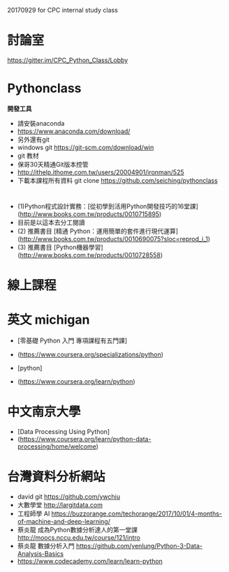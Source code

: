 ﻿20170929 for CPC internal study class

# 討論室
https://gitter.im/CPC_Python_Class/Lobby


# Pythonclass
<pre><b>開發工具</b></pre>
- 請安裝anaconda
- https://www.anaconda.com/download/
- 另外還有git 
- windows git https://git-scm.com/download/win
- git 教材
- 保哥30天精通Git版本控管
- http://ithelp.ithome.com.tw/users/20004901/ironman/525
- 下載本課程所有資料 git clone https://github.com/seiching/pythonclass

#
- (1)Python程式設計實務：[從初學到活用Python開發技巧的16堂課] (http://www.books.com.tw/products/0010715895)
- 目前是以這本去分工閱讀
- (2) 推薦書目 [精通 Python：運用簡單的套件進行現代運算]
(http://www.books.com.tw/products/0010690075?sloc=reprod_i_1)
- (3) 推薦書目 [Python機器學習]
(http://www.books.com.tw/products/0010728558)

# 線上課程
# 英文 michigan
- [零基礎 Python 入門 專項課程有五門課]

- (https://www.coursera.org/specializations/python)
- [python]
- (https://www.coursera.org/learn/python)


# 中文南京大學
- [Data Processing Using Python]
- (https://www.coursera.org/learn/python-data-processing/home/welcome)
# 台灣資料分析網站
- david git https://github.com/ywchiu
- 大數學堂 http://largitdata.com
- 工程師學 AI https://buzzorange.com/techorange/2017/10/01/4-months-of-machine-and-deep-learning/
- 蔡炎龍 成為Python數據分析達人的第一堂課  http://moocs.nccu.edu.tw/course/121/intro
- 蔡炎龍 數據分析入門  https://github.com/yenlung/Python-3-Data-Analysis-Basics
- https://www.codecademy.com/learn/learn-python

